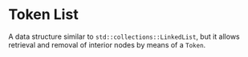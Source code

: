 # Token List

A data structure similar to `std::collections::LinkedList`, but it
allows retrieval and removal of interior nodes by means of a `Token`.
